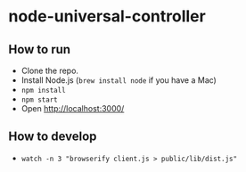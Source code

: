 # node-universal-controller

## How to run

* Clone the repo.
* Install Node.js (`brew install node` if you have a Mac)
* `npm install`
* `npm start`
* Open [http://localhost:3000/](http://localhost:3000)

## How to develop

* `watch -n 3 "browserify client.js > public/lib/dist.js"`

